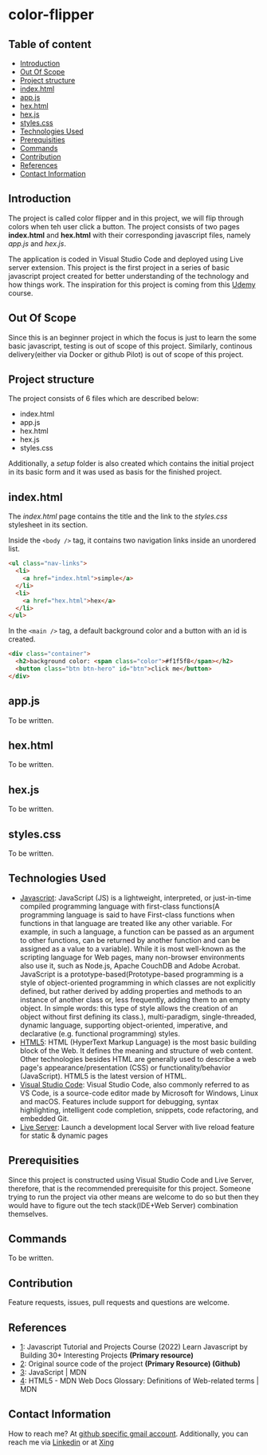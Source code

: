 # color-flipper

## Table of content

- [Introduction](#introduction)
- [Out Of Scope](#out-of-scope)
- [Project structure](#project-structure)
- [index.html](#indexhtml)
- [app.js](#appjs)
- [hex.html](#hexhtml)
- [hex.js](#hexjs)
- [styles.css](#stylescss)
- [Technologies Used](#technologies-used)
- [Prerequisities](#prerequisities)
- [Commands](#commands)
- [Contribution](#contribution)
- [References](#references)
- [Contact Information](#contact-information)

## Introduction

The project is called color flipper and in this project, we will flip through colors when teh user click a button. The project consists of two pages **index.html** and **hex.html** with their corresponding javascript files, namely _app.js_ and _hex.js_.

The application is coded in Visual Studio Code and deployed using Live server extension. This project is the first project in a series of basic javascript project created for better understanding of the technology and how things work. The inspiration for this project is coming from this [Udemy](https://www.udemy.com/course/javascript-tutorial-for-beginners-w/) course.

## Out Of Scope

Since this is an beginner project in which the focus is just to learn the some basic javascript, testing is out of scope of this project. Similarly, continous delivery(either via Docker or github Pilot) is out of scope of this project.

## Project structure

The project consists of 6 files which are described below:

- index.html
- app.js
- hex.html
- hex.js
- styles.css

Additionally, a _setup_ folder is also created which contains the initial project in its basic form and it was used as basis for the finished project.

## index.html

The _index.html_ page contains the title and the link to the _styles.css_ stylesheet in its <head /> section.

Inside the `<body />` tag, it contains two navigation links inside an unordered list.

```html
<ul class="nav-links">
  <li>
    <a href="index.html">simple</a>
  </li>
  <li>
    <a href="hex.html">hex</a>
  </li>
</ul>
```

In the `<main />` tag, a default background color and a button with an id is created.

```html
<div class="container">
  <h2>background color: <span class="color">#f1f5f8</span></h2>
  <button class="btn btn-hero" id="btn">click me</button>
</div>
```

## app.js

To be written.

## hex.html

To be written.

## hex.js

To be written.

## styles.css

To be written.

## Technologies Used

- [Javascript](https://www.w3schools.com/js/): JavaScript (JS) is a lightweight, interpreted, or just-in-time compiled programming language with first-class functions(A programming language is said to have First-class functions when functions in that language are treated like any other variable. For example, in such a language, a function can be passed as an argument to other functions, can be returned by another function and can be assigned as a value to a variable). While it is most well-known as the scripting language for Web pages, many non-browser environments also use it, such as Node.js, Apache CouchDB and Adobe Acrobat. JavaScript is a prototype-based(Prototype-based programming is a style of object-oriented programming in which classes are not explicitly defined, but rather derived by adding properties and methods to an instance of another class or, less frequently, adding them to an empty object. In simple words: this type of style allows the creation of an object without first defining its class.), multi-paradigm, single-threaded, dynamic language, supporting object-oriented, imperative, and declarative (e.g. functional programming) styles.
- [HTML5](https://www.w3schools.com/html/default.asp): HTML (HyperText Markup Language) is the most basic building block of the Web. It defines the meaning and structure of web content. Other technologies besides HTML are generally used to describe a web page's appearance/presentation (CSS) or functionality/behavior (JavaScript). HTML5 is the latest version of HTML.
- [Visual Studio Code](https://code.visualstudio.com/Download): Visual Studio Code, also commonly referred to as VS Code, is a source-code editor made by Microsoft for Windows, Linux and macOS. Features include support for debugging, syntax highlighting, intelligent code completion, snippets, code refactoring, and embedded Git.
- [Live Server](https://marketplace.visualstudio.com/items?itemName=ritwickdey.LiveServer): Launch a development local Server with live reload feature for static & dynamic pages

## Prerequisities

Since this project is constructed using Visual Studio Code and Live Server, therefore, that is the recommended prerequisite for this project. Someone trying to run the project via other means are welcome to do so but then they would have to figure out the tech stack(IDE+Web Server) combination themselves.

## Commands

To be written.

## Contribution

Feature requests, issues, pull requests and questions are welcome.

## References

- [1](https://www.udemy.com/course/javascript-tutorial-for-beginners-w/): Javascript Tutorial and Projects Course (2022)
  Learn Javascript by Building 30+ Interesting Projects **(Primary resource)**
- [2](https://github.com/john-smilga/javascript-basic-projects): Original source code of the project **(Primary Resource) (Github)**
- [3](https://developer.mozilla.org/en-US/docs/Web/JavaScript): JavaScript | MDN
- [4](https://developer.mozilla.org/en-US/docs/Glossary/HTML5): HTML5 - MDN Web Docs Glossary: Definitions of Web-related terms | MDN

## Contact Information

How to reach me? At [github specific gmail account](mailto:syedumerahmedcode@gmail.com?subject=%5BGitHub%5D%20Hello%20from%20Github). Additionally, you can reach me via [Linkedin](https://www.linkedin.com/in/syed-umer-ahmed-a346a746/) or at [Xing](https://www.xing.com/profile/SyedUmer_Ahmed/cv)
